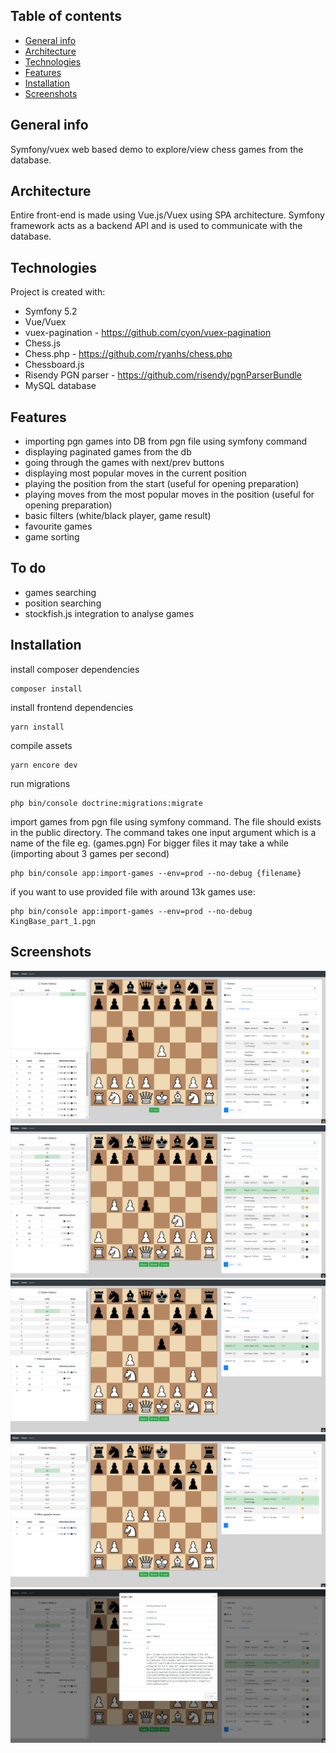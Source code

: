 ## Table of contents
* [General info](#general-info)
* [Architecture](#architecture)
* [Technologies](#technologies)
* [Features](#features)
* [Installation](#installation)
* [Screenshots](#screenshots)

## General info
Symfony/vuex web based demo to explore/view chess games from the database.

## Architecture
Entire front-end is made using Vue.js/Vuex using SPA architecture.
Symfony framework acts as a backend API and is used to communicate with the database.

## Technologies
Project is created with:
* Symfony 5.2
* Vue/Vuex
* vuex-pagination - https://github.com/cyon/vuex-pagination
* Chess.js
* Chess.php - https://github.com/ryanhs/chess.php
* Chessboard.js
* Risendy PGN parser - https://github.com/risendy/pgnParserBundle
* MySQL database

## Features
* importing pgn games into DB from pgn file using symfony command
* displaying paginated games from the db
* going through the games with next/prev buttons
* displaying most popular moves in the current position
* playing the position from the start (useful for opening preparation)
* playing moves from the most popular moves in the position (useful for opening preparation)
* basic filters (white/black player, game result)
* favourite games
* game sorting

## To do
* games searching
* position searching
* stockfish.js integration to analyse games

## Installation

install composer dependencies
```
composer install
```
install frontend dependencies
```
yarn install
```
compile assets
```
yarn encore dev
```
run migrations
```
php bin/console doctrine:migrations:migrate
```
import games from pgn file using symfony command. The file should exists in the public directory.
The command takes one input argument which is a name of the file eg. (games.pgn) 
For bigger files it may take a while (importing about 3 games per second)
```
php bin/console app:import-games --env=prod --no-debug {filename} 
```
if you want to use provided file with around 13k games use:
```
php bin/console app:import-games --env=prod --no-debug KingBase_part_1.pgn 
```

## Screenshots
![Opening book](public/img/screen1.png)
![Game explorer](public/img/screen2.png)
![Filters example](public/img/screen3.png)
![Favourite games](public/img/screen4.png)
![Displaying game info](public/img/screen5.png)
